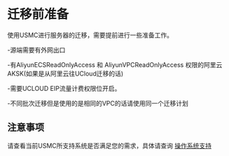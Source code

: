 # 迁移前准备

使用USMC进行服务器的迁移，需要提前进行一些准备工作。

-源端需要有外网出口

-有AliyunECSReadOnlyAccess 和 AliyunVPCReadOnlyAccess 权限的阿里云AKSK(如果是从阿里云往UCloud迁移的话)

-需要UCLOUD EIP流量计费权限位开启。

-不同批次迁移但是使用的是相同的VPC的话请使用同一个迁移计划





## 注意事项

请查看当前USMC所支持系统是否满足您的需求，具体请查询 [操作系统支持](/usmc/sys)
